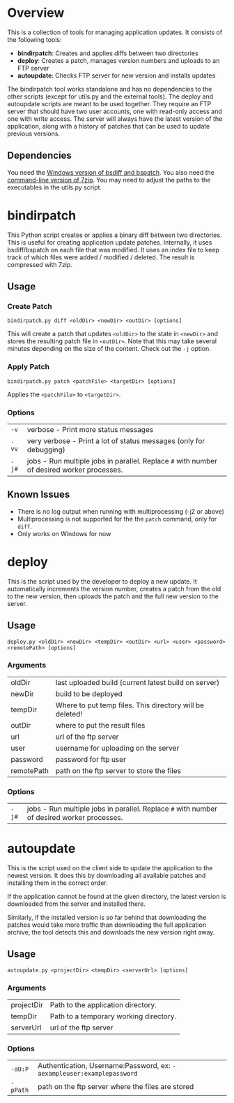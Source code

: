 # Overview
This is a collection of tools for managing application updates. It consists of the following tools:
 - **bindirpatch**: Creates and applies diffs between two directories 
 - **deploy**: Creates a patch, manages version numbers and uploads to an FTP server 
 - **autoupdate**: Checks FTP server for new version and installs updates 

The bindirpatch tool works standalone and has no dependencies to the other scripts (except for utils.py and the external tools). The deploy and autoupdate scripts are meant to be used together. They require an FTP server that should have two user accounts, one with read-only access and one with write access. The server will always have the latest version of the application, along with a history of patches that can be used to update previous versions. 

## Dependencies
You need the [Windows version of bsdiff and bspatch](http://sites.inka.de/tesla/download/bsdiff4.3-win32.zip). You also need the [command-line version of 7zip](http://www.7-zip.org/a/7z1507-extra.7z). You may need to adjust the paths to the executables in the utils.py script.


# bindirpatch
This Python script creates or applies a binary diff between two directories. This is useful for creating application update patches. Internally, it uses bsdiff/bspatch on each file that was modified. It uses an index file to keep track of which files were added / modified / deleted. The result is compressed with 7zip.

## Usage
### Create Patch
`bindirpatch.py diff <oldDir> <newDir> <outDir> [options]`

This will create a patch that updates `<oldDir>` to the state in `<newDir>` and stores the resulting patch file in `<outDir>`. Note that this may take several minutes depending on the size of the content. Check out the `-j` option.

### Apply Patch
`bindirpatch.py patch <patchFile> <targetDir> [options]`

Applies the `<patchFile>` to `<targetDir>`.

### Options
|         |                                                                                             |
| ------- | ------------------------------------------------------------------------------------------- |
| `-v`    | verbose - Print more status messages                                                        |
| `-vv`   | very verbose - Print a lot of status messages (only for debugging)                          |
| `-j#`   | jobs - Run multiple jobs in parallel. Replace `#` with number of desired worker processes.  |


## Known Issues
 * There is no log output when running with multiprocessing (-j2 or above)
 * Multiprocessing is not supported for the the `patch` command, only for `diff`.
 * Only works on Windows for now



# deploy 
This is the script used by the developer to deploy a new update. It automatically increments the version number, creates a patch from the old to the new version, then uploads the patch and the full new version to the server.

## Usage 
`deploy.py <oldDir> <newDir> <tempDir> <outDir> <url> <user> <password> <remotePath> [options]`

### Arguments
|            |                                                                                             |
| ---------- | ------------------------------------------------------------------------------------------- |
| oldDir     | last uploaded build (current latest build on server)                                        |
| newDir     | build to be deployed                                                                        |
| tempDir    | Where to put temp files. This directory will be deleted!                                    |
| outDir     | where to put the result files                                                               |
| url        | url of the ftp server                                                                       |
| user       | username for uploading on the server                                                        |
| password   | password for ftp user                                                                       |
| remotePath | path on the ftp server to store the files                                                   |

### Options 
|         |                                                                                             |
| ------- | ------------------------------------------------------------------------------------------- |
| `-j#`   | jobs - Run multiple jobs in parallel. Replace `#` with number of desired worker processes.  |


# autoupdate 
This is the script used on the client side to update the application to the newest version. It does this by downloading all available patches and installing them in the correct order.

If the application cannot be found at the given directory, the latest version is downloaded from the server and installed there.

Similarly, if the installed version is so far behind that downloading the patches would take more traffic than downloading the full application archive, the tool detects this and downloads the new version right away.

## Usage 
`autoupdate.py <projectDir> <tempDir> <serverUrl> [options]`

### Arguments 
|            |                                            |
| ---------- | ------------------------------------------ |
| projectDir | Path to the application directory.         |
| tempDir    | Path to a temporary working directory.     |
| serverUrl  | url of the ftp server                      |

### Options 
|          |                                                                        |
| -------- | ---------------------------------------------------------------------- |
| `-aU:P`  | Authentication, Username:Password, ex: `-aexampleuser:examplepassword` |
| `-pPath` | path on the ftp server where the files are stored                      |
